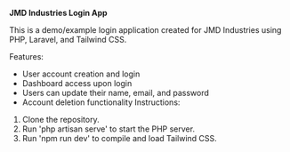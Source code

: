 **JMD Industries Login App**

This is a demo/example login application created for JMD Industries using PHP, Laravel, and Tailwind CSS.

Features:
- User account creation and login
- Dashboard access upon login
- Users can update their name, email, and password
- Account deletion functionality
Instructions:
1. Clone the repository.
2. Run 'php artisan serve' to start the PHP server.
3. Run 'npm run dev' to compile and load Tailwind CSS.
